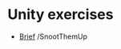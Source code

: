 # Unity exercises

- [Brief](https://simplonline.co/briefs/df473d65-22ac-4f7b-aa27-ff4ca44d9c13) /SnootThemUp


